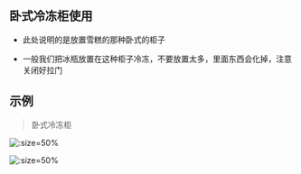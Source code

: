 ## 卧式冷冻柜使用

* 此处说明的是放置雪糕的那种卧式的柜子

* 一般我们把冰瓶放置在这种柜子冷冻，不要放置太多，里面东西会化掉，注意关闭好拉门

## 示例

> 卧式冷冻柜

![](http://hello-meta.xyz//equipment/卧式冷冻柜1.jpeg ':size=50%')

![](http://hello-meta.xyz//equipment/卧式冷冻柜2.jpeg ':size=50%')
